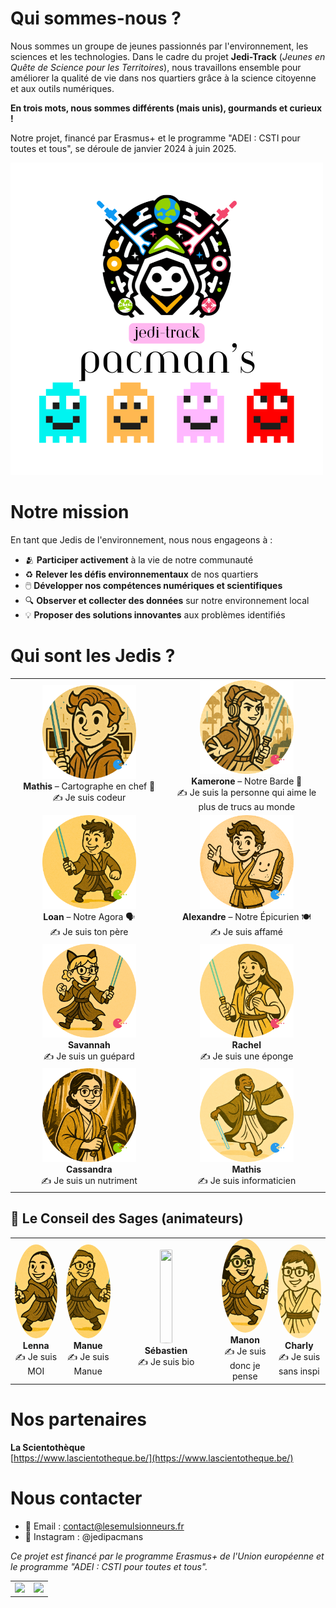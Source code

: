 # Qui sommes-nous ?

Nous sommes un groupe de jeunes passionnés par l'environnement, les sciences et les technologies. Dans le cadre du projet **Jedi-Track** (*Jeunes en Quête de Science pour les Territoires*), nous travaillons ensemble pour améliorer la qualité de vie dans nos quartiers grâce à la science citoyenne et aux outils numériques.

**En trois mots, nous sommes différents (mais unis), gourmands et curieux !**

Notre projet, financé par Erasmus+ et le programme "ADEI : CSTI pour toutes et tous", se déroule de janvier 2024 à juin 2025.

<img src="Images/JEDI-TRACK%20(2).png" alt="JEDI-TRACK logo ou visuel">

# Notre mission

En tant que Jedis de l'environnement, nous nous engageons à :

- 🫂 **Participer activement** à la vie de notre communauté
- ♻️ **Relever les défis environnementaux** de nos quartiers
- 🖱️ **Développer nos compétences numériques et scientifiques**
- 🔍 **Observer et collecter des données** sur notre environnement local
- 💡 **Proposer des solutions innovantes** aux problèmes identifiés

# Qui sont les Jedis ?

<table>
  <tr>
    <td align="center" width="300">
      <img src="Trombinoscope/Mathis.png?raw=true" height="150"/><br>
      <strong>Mathis</strong> – Cartographe en chef 🧭<br>✍️ Je suis codeur
    </td>
    <td align="center" width="300">
      <img src="Trombinoscope/Kamerone.png?raw=true" height="150"/><br>
      <strong>Kamerone</strong> – Notre Barde 🎤<br>✍️ Je suis la personne qui aime le plus de trucs au monde
    </td>
  </tr>
  <tr>
    <td align="center" width="300">
      <img src="Trombinoscope/Loan.png?raw=true" height="150"/><br>
      <strong>Loan</strong> – Notre Agora 🗣️<br>✍️ Je suis ton père
    </td>
    <td align="center" width="300">
      <img src="Trombinoscope/Alexandre.png?raw=true" height="150"/><br>
      <strong>Alexandre</strong> – Notre Épicurien 🍽️<br>✍️ Je suis affamé
    </td>
  </tr>
  <tr>
    <td align="center" width="300">
      <img src="Trombinoscope/Savannah.png?raw=true" height="150"/><br>
      <strong>Savannah</strong><br>✍️ Je suis un guépard
    </td>
    <td align="center" width="300">
      <img src="Trombinoscope/Rachel.png?raw=true" height="150"/><br>
      <strong>Rachel</strong><br>✍️ Je suis une éponge
    </td>
  </tr>
  <tr>
    <td align="center" width="300">
      <img src="Trombinoscope/Cassandra.png?raw=true" height="150"/><br>
      <strong>Cassandra</strong><br>✍️ Je suis un nutriment
    </td>
    <td align="center" width="300">
      <img src="Trombinoscope/Mathis_2.png?raw=true" height="150"/><br>
      <strong>Mathis</strong><br>✍️ Je suis informaticien
    </td>
  </tr>
</table>

## 🧙 Le Conseil des Sages (animateurs)

<table>
  <tr>
    <td align="center">
      <img src="Trombinoscope/Lenna.png?raw=true" height="150" style="aspect-ratio:1/1; border-radius:50%; object-fit:cover;"/><br>
      <strong>Lenna</strong><br>✍️ Je suis MOI
    </td>
    <td align="center">
      <img src="Trombinoscope/Manue.png?raw=true" height="150" style="aspect-ratio:1/1; border-radius:50%; object-fit:cover;"/><br>
      <strong>Manue</strong><br>✍️ Je suis Manue
    </td>
    <td align="center">
      <img src="Trombinoscope/S%C3%A9bastien.png?raw=true" height="150" style="aspect-ratio:1/1; border-radius:50%; object-fit:cover;"/><br>
      <strong>Sébastien</strong><br>✍️ Je suis bio
    </td>
    <td align="center">
      <img src="Trombinoscope/Manon.png?raw=true" height="150" style="aspect-ratio:1/1; border-radius:50%; object-fit:cover;"/><br>
      <strong>Manon</strong><br>✍️ Je suis donc je pense
    </td>
    <td align="center">
      <img src="Trombinoscope/Charly.png?raw=true" height="150" style="aspect-ratio:1/1; border-radius:50%; object-fit:cover;"/><br>
      <strong>Charly</strong><br>✍️ Je suis sans inspi
    </td>
  </tr>
</table>

# Nos partenaires
**La Scientothèque**  
[https://www.lascientotheque.be/](https://www.lascientotheque.be/)  

# Nous contacter

- 📧 Email : contact@lesemulsionneurs.fr
- 📱 Instagram : @jedipacmans

*Ce projet est financé par le programme Erasmus+ de l'Union européenne et le programme "ADEI : CSTI pour toutes et tous".*

<table>
  <tr>
    <td align="center">
      <img src="https://www.erasmusplus-fr.be/fileadmin/_processed_/a/a/csm_FR_Cofinance_par_l_Union_europeenne_PANTONE_f492e64842.png" height="100"/>
    </td>
    <td align="center">
      <img src="https://www.agenda-2030.fr/IMG/jpg/logo_na_horiz_quadri_2019.jpg" height="100"/>
    </td>
  </tr>
</table>
